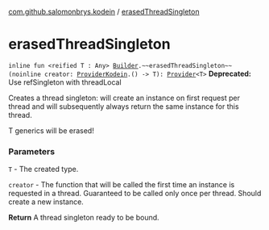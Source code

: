 [com.github.salomonbrys.kodein](index.md) / [erasedThreadSingleton](.)

# erasedThreadSingleton

`inline fun <reified T : Any> `[`Builder`](-kodein/-builder/index.md)`.~~erasedThreadSingleton~~(noinline creator: `[`ProviderKodein`](-provider-kodein/index.md)`.() -> T): `[`Provider`](-provider/index.md)`<T>`
**Deprecated:** Use refSingleton with threadLocal

Creates a thread singleton: will create an instance on first request per thread and will subsequently always return the same instance for this thread.

T generics will be erased!

### Parameters

`T` - The created type.

`creator` - The function that will be called the first time an instance is requested in a thread. Guaranteed to be called only once per thread. Should create a new instance.

**Return**
A thread singleton ready to be bound.

